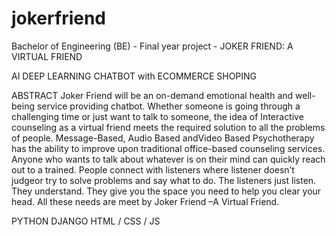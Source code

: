 # jokerfriend
Bachelor of Engineering (BE) - Final year project - JOKER  FRIEND:  A  VIRTUAL FRIEND

AI DEEP LEARNING CHATBOT with ECOMMERCE SHOPING 

ABSTRACT
Joker Friend will be an on-demand emotional health and well-being service providing chatbot. Whether someone is going through a challenging time or just want to talk to someone, the idea of Interactive counseling as a virtual friend meets the required solution to all the problems of people.  Message-Based,  Audio  Based  andVideo  Based  Psychotherapy  has  the  ability  to improve  upon  traditional  office-based  counseling  services.
Anyone  who  wants  to  talk  about whatever  is  on  their  mind  can  quickly  reach  out  to  a  trained.  People  connect  with  listeners where listener doesn’t judgeor  try  to  solve  problems  and  say  what  to  do.  The  listeners  just listen. They understand. 
They give  you the space you need to help you clear  your head.  All these needs are meet by Joker Friend –A Virtual Friend.

PYTHON
DJANGO 
HTML / CSS / JS
